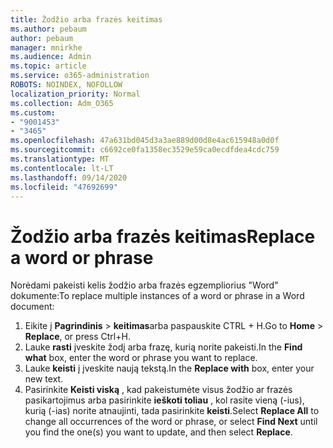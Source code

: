 ```yaml
---
title: Žodžio arba frazės keitimas
ms.author: pebaum
author: pebaum
manager: mnirkhe
ms.audience: Admin
ms.topic: article
ms.service: o365-administration
ROBOTS: NOINDEX, NOFOLLOW
localization_priority: Normal
ms.collection: Adm_O365
ms.custom:
- "9001453"
- "3465"
ms.openlocfilehash: 47a631bd045d3a3ae889d00d8e4ac615948a0d0f
ms.sourcegitcommit: c6692ce0fa1358ec3529e59ca0ecdfdea4cdc759
ms.translationtype: MT
ms.contentlocale: lt-LT
ms.lasthandoff: 09/14/2020
ms.locfileid: "47692699"
---
```

# <a name="replace-a-word-or-phrase"></a><span data-ttu-id="6270d-102">Žodžio arba frazės keitimas</span><span class="sxs-lookup"><span data-stu-id="6270d-102">Replace a word or phrase</span></span>

<span data-ttu-id="6270d-103">Norėdami pakeisti kelis žodžio arba frazės egzempliorius "Word" dokumente:</span><span class="sxs-lookup"><span data-stu-id="6270d-103">To replace multiple instances of a word or phrase in a Word document:</span></span>

1. <span data-ttu-id="6270d-104">Eikite į **Pagrindinis**  >  **keitimas**arba paspauskite CTRL + H.</span><span class="sxs-lookup"><span data-stu-id="6270d-104">Go to **Home** > **Replace**, or press Ctrl+H.</span></span>
2. <span data-ttu-id="6270d-105">Lauke **rasti** įveskite žodį arba frazę, kurią norite pakeisti.</span><span class="sxs-lookup"><span data-stu-id="6270d-105">In the **Find what** box, enter the word or phrase you want to replace.</span></span> 
3. <span data-ttu-id="6270d-106">Lauke **keisti** į įveskite naują tekstą.</span><span class="sxs-lookup"><span data-stu-id="6270d-106">In the **Replace with** box, enter your new text.</span></span>
3. <span data-ttu-id="6270d-107">Pasirinkite **Keisti viską** , kad pakeistumėte visus žodžio ar frazės pasikartojimus arba pasirinkite **ieškoti toliau** , kol rasite vieną (-ius), kurią (-ias) norite atnaujinti, tada pasirinkite **keisti**.</span><span class="sxs-lookup"><span data-stu-id="6270d-107">Select **Replace All** to change all occurrences of the word or phrase, or select **Find Next** until you find the one(s) you want to update, and then select **Replace**.</span></span>